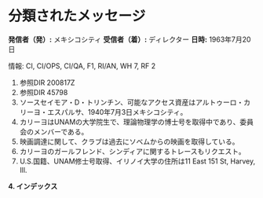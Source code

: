 # 分類されたメッセージ

**発信者（発）:** メキシコシティ
**受信者（着）:** ディレクター
**日時:** 1963年7月20日

情報: CI, CI/OPS, CI/QA, F1, RI/AN, WH 7, RF 2

1. 参照DIR 200817Z
2. 参照DIR 45798
3. ソースセイモア・D・トリンチン、可能なアクセス資産はアルトゥーロ・カリーヨ・エスパルサ、1940年7月3日メキシコシティ。
4. カリーヨはUNAMの大学院生で、理論物理学の博士号を取得中であり、委員会のメンバーである。
5. 映画調達に関して、クラブは過去にソベムからの映画を取得している。
6. カリーヨのガールフレンド、シンディアに関するトレースもリクエスト。
7. U.S.国籍、UNAM修士号取得、イリノイ大学の住所は11 East 151 St, Harvey, Ill. 

**4. インデックス**